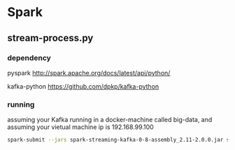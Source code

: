 # Spark

## stream-process.py

### dependency
pyspark         http://spark.apache.org/docs/latest/api/python/

kafka-python    https://github.com/dpkp/kafka-python


### running
assuming your Kafka running in a docker-machine called big-data, and assuming your vietual machine ip is 192.168.99.100
```sh
spark-submit --jars spark-streaming-kafka-0-8-assembly_2.11-2.0.0.jar stream-processing.py stock-analyzer average-stock-price 192.168.99.100:9092
```
